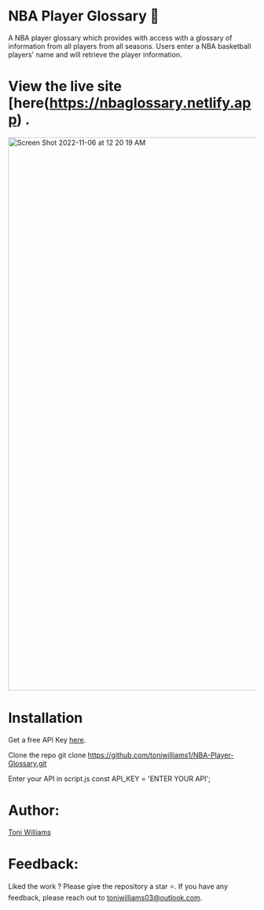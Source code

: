 # NBA Player Glossary  🏀
 
A NBA player glossary which provides with access with a glossary of information from all players from all seasons. Users enter a NBA basketball players' name and will retrieve the player information. 


# View the live site [here(https://nbaglossary.netlify.app) .

<img width="1125" alt="Screen Shot 2022-11-06 at 12 20 19 AM" src="https://user-images.githubusercontent.com/100317017/200154003-f24573ce-db07-4128-a2d3-ff25c49695d7.png">


# Installation

Get a free API Key [here](https://www.balldontlie.io/#players).

Clone the repo git clone https://github.com/toniwilliams1/NBA-Player-Glossary.git

Enter your API in script.js const API_KEY = 'ENTER YOUR API';


# Author:

[Toni Williams](toniwilliams.netlify.app)

# Feedback:

Liked the work ? Please give the repository a star ⭐️.
If you have any feedback, please reach out to toniwilliams03@outlook.com.






